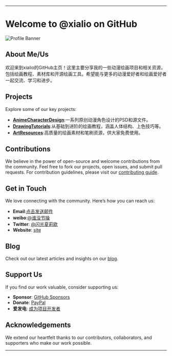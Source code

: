 
---

# Welcome to @xialio on GitHub

![Profile Banner](https://cdn.theanimegallery.com/theanimegallery/3cf79ba9-45bd-4506-b470-7cc1425a2185-737w.webp)

## About Me/Us

欢迎来到xialio的GitHub主页！这里主要分享我的一些动漫绘画项目和相关资源，包括绘画教程、素材库和开源绘画工具。希望能与更多的动漫爱好者和绘画爱好者一起交流、学习和进步。

## Projects

Explore some of our key projects:

- **[AnimeCharacterDesign](https://github.com/xialio/project-one)**:一系列原创动漫角色设计的PSD和源文件。
- **[DrawingTutorials](https://github.com/xialio/project-two)**:从基础到进阶的绘画教程，涵盖人体结构、上色技巧等。
- **[ArtResources](https://github.com/xialio/project-one)**:高质量的绘画素材和笔刷资源，供大家免费使用。

## Contributions

We believe in the power of open-source and welcome contributions from the community. Feel free to fork our projects, open issues, and submit pull requests. For contribution guidelines, please visit our [contributing guide](https://github.com/yourusername/your-repo/blob/main/CONTRIBUTING.md).

## Get in Touch

We love connecting with the community. Here’s how you can reach us:

- **Email**:[点击发送邮件](mailto:sansuke@126.com?subject=你好&body=这是邮件正文。)
- **weibo**:[@谁没节操](https://weibo.com/222971230)
- **Twitter**: [@闪光夏莉欧](https://twitter.com/kagarinokenn)
- **Website**: [site](https://xialio.bio.link/)

## Blog

Check out our latest articles and insights on our [blog](https://blog.xialio.us.kg/).

## Support Us

If you find our work valuable, consider supporting us:

- **Sponsor**: [GitHub Sponsors](https://github.com/sponsors/xialio)
- **Donate**: [PayPal](https://www.paypal.me/kagarinokenn)
- **爱发电**: [成为项目开发者](https://afdian.com/a/xialio)

## Acknowledgements

We extend our heartfelt thanks to our contributors, collaborators, and supporters who make our work possible.

---

